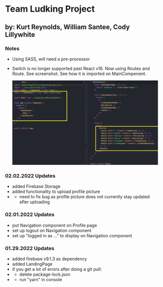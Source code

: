 # Team Ludking Project

## by: Kurt Reynolds, William Santee, Cody Lillywhite

### Notes

- Using SASS, will need a pre-processor
- Switch is no longer supported past React v16. Now using Routes and Route. See screenshot. See how it is imported on MainCompenent.

  <img src="src/images/README-IMG-react-routes.png" width="500"/>

### 02.02.2022 Updates

- added Firebase Storage
- added functionality to upload profile picture
- - need to fix bug as profile picture does not currently stay updated after uploading

### 02.01.2022 Updates

- put Navigation component on Profile page
- set up logout on Navigation component
- set up "logged in as ..." to display on Navigation component

### 01.29.2022 Updates

- added firebase v9.1.3 as dependency
- added LandingPage
- if you get a lot of errors after doing a git pull:
- - delete package-lock.json
- - run "yarn" in console

